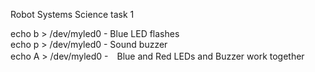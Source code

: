 Robot Systems Science task 1

echo b > /dev/myled0  -  Blue LED flashes  
echo p > /dev/myled0  -  Sound buzzer  
echo A > /dev/myled0  -　Blue and Red LEDs and Buzzer work together

